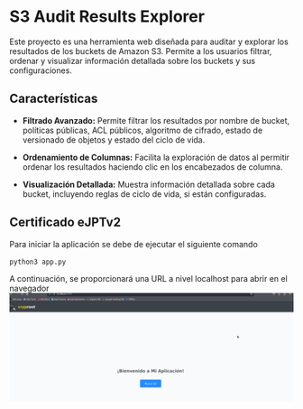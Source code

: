 # S3 Audit Results Explorer

Este proyecto es una herramienta web diseñada para auditar y explorar los resultados de los buckets de Amazon S3. Permite a los usuarios filtrar, ordenar y visualizar información detallada sobre los buckets y sus configuraciones.

## Características

- **Filtrado Avanzado:** Permite filtrar los resultados por nombre de bucket, políticas públicas, ACL públicos, algoritmo de cifrado, estado de versionado de objetos y estado del ciclo de vida.
  
- **Ordenamiento de Columnas:** Facilita la exploración de datos al permitir ordenar los resultados haciendo clic en los encabezados de columna.

- **Visualización Detallada:** Muestra información detallada sobre cada bucket, incluyendo reglas de ciclo de vida, si están configuradas.

## Certificado eJPTv2
Para iniciar la aplicación se debe de ejecutar el siguiente comando
```python
python3 app.py
```
A continuación, se proporcionará una URL a nivel localhost para abrir en el navegador
![Certificación eJPTv2](imagen1.png)

